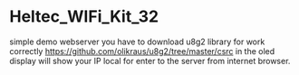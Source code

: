 # Heltec_WIFi_Kit_32 
simple demo webserver 
you have to download u8g2 library for work correctly https://github.com/olikraus/u8g2/tree/master/csrc
in the oled display will show your IP local for enter to the server from internet browser.

